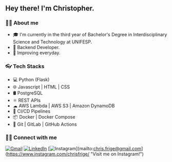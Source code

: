 ## Hey there! I'm Christopher.

### 🤵🏻 About me

* 🎓 I'm currently in the third year of Bachelor's Degree in Interdisciplinary Science and Technology at UNIFESP. 
* 💼 Backend Developer.
* 🌱 Improving everyday.

### 👓 Tech Stacks

* 💻 Python (Flask)
* 🌐 Javascript | HTML | CSS
* 🛢 PostgreSQL
* ⚛️ REST APIs
* ☁  AWS Lambda | AWS S3 | Amazon DynamoDB
* 🔁 CI/CD Pipelines
* 📦 Docker | Docker Compose
* 🔧 Git | GitLab | GitHub Actions

### 🤝🏻 Connect with me

[![Gmail](https://img.shields.io/badge/Gmail-D14836?style=for-the-badge&logo=gmail&logoColor=white)](mailto:chris.frige@gmail.com "Send me an email!")
[![LinkedIn](https://img.shields.io/badge/LinkedIn-0077B5?style=for-the-badge&logo=linkedin&logoColor=white)](https://www.linkedin.com/in/christopherfrige/ "Visit me on LinkedIn")
[![Instagram](https://img.shields.io/badge/Instagram-E4405F?style=for-the-badge&logo=instagram&logoColor=white)](mailto:chris.frige@gmail.com](https://www.instagram.com/chrisfrige/ "Visit me on Instagram!")
